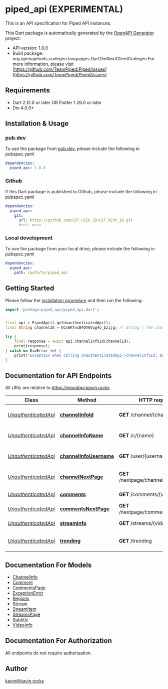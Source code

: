 # piped_api (EXPERIMENTAL)
This is an API specification for Piped API instances.

This Dart package is automatically generated by the [OpenAPI Generator](https://openapi-generator.tech) project:

- API version: 1.0.0
- Build package: org.openapitools.codegen.languages.DartDioNextClientCodegen
For more information, please visit [https://github.com/TeamPiped/Piped/issues](https://github.com/TeamPiped/Piped/issues)

## Requirements

* Dart 2.12.0 or later OR Flutter 1.26.0 or later
* Dio 4.0.0+

## Installation & Usage

### pub.dev
To use the package from [pub.dev](https://pub.dev), please include the following in pubspec.yaml
```yaml
dependencies:
  piped_api: 1.0.0
```

### Github
If this Dart package is published to Github, please include the following in pubspec.yaml
```yaml
dependencies:
  piped_api:
    git:
      url: https://github.com/GIT_USER_ID/GIT_REPO_ID.git
      #ref: main
```

### Local development
To use the package from your local drive, please include the following in pubspec.yaml
```yaml
dependencies:
  piped_api:
    path: /path/to/piped_api
```

## Getting Started

Please follow the [installation procedure](#installation--usage) and then run the following:

```dart
import 'package:piped_api/piped_api.dart';


final api = PipedApi().getUnauthenticatedApi();
final String channelId = UCs6KfncB4OV6Vug4o_bzijg; // String | The channel ID of the YouTube channel you want to get information about.

try {
    final response = await api.channelInfoId(channelId);
    print(response);
} catch on DioError (e) {
    print("Exception when calling UnauthenticatedApi->channelInfoId: $e\n");
}

```

## Documentation for API Endpoints

All URIs are relative to *https://pipedapi.kavin.rocks*

Class | Method | HTTP request | Description
------------ | ------------- | ------------- | -------------
[*UnauthenticatedApi*](doc/UnauthenticatedApi.md) | [**channelInfoId**](doc/UnauthenticatedApi.md#channelinfoid) | **GET** /channel/{channelId} | Gets Channel Information
[*UnauthenticatedApi*](doc/UnauthenticatedApi.md) | [**channelInfoName**](doc/UnauthenticatedApi.md#channelinfoname) | **GET** /c/{name} | Gets Channel Information
[*UnauthenticatedApi*](doc/UnauthenticatedApi.md) | [**channelInfoUsername**](doc/UnauthenticatedApi.md#channelinfousername) | **GET** /user/{username} | Gets Channel Information
[*UnauthenticatedApi*](doc/UnauthenticatedApi.md) | [**channelNextPage**](doc/UnauthenticatedApi.md#channelnextpage) | **GET** /nextpage/channel/{channelId} | Gets more channel videos
[*UnauthenticatedApi*](doc/UnauthenticatedApi.md) | [**comments**](doc/UnauthenticatedApi.md#comments) | **GET** /comments/{videoId} | Gets Comments
[*UnauthenticatedApi*](doc/UnauthenticatedApi.md) | [**commentsNextPage**](doc/UnauthenticatedApi.md#commentsnextpage) | **GET** /nextpage/comments/{videoId} | Gets more comments
[*UnauthenticatedApi*](doc/UnauthenticatedApi.md) | [**streamInfo**](doc/UnauthenticatedApi.md#streaminfo) | **GET** /streams/{videoId} | Gets Video Information
[*UnauthenticatedApi*](doc/UnauthenticatedApi.md) | [**trending**](doc/UnauthenticatedApi.md#trending) | **GET** /trending | Gets all Trending Videos


## Documentation For Models

 - [ChannelInfo](doc/ChannelInfo.md)
 - [Comment](doc/Comment.md)
 - [CommentsPage](doc/CommentsPage.md)
 - [ExceptionError](doc/ExceptionError.md)
 - [Regions](doc/Regions.md)
 - [Stream](doc/Stream.md)
 - [StreamItem](doc/StreamItem.md)
 - [StreamsPage](doc/StreamsPage.md)
 - [Subtitle](doc/Subtitle.md)
 - [VideoInfo](doc/VideoInfo.md)


## Documentation For Authorization

 All endpoints do not require authorization.


## Author

kavin@kavin.rocks

